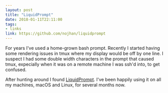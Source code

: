 ```yaml
---
layout: post
title: "LiquidPrompt"
date: 2018-01-11T22:11:00
tags:
- links
link: https://github.com/nojhan/liquidprompt
---
```

For years I've used a home-grown bash prompt. Recently I started having some rendering issues in
tmux where my display would be off by one line. I suspect I had some double width characters in the
prompt that caused tmux, expecially when it was on a remote machine I was ssh'd into, to get
confused.

After hunting around I found [LiquidPrompt](https://github.com/nojhan/liquidprompt). I've been
happily using it on all my machines, macOS and Linux, for several months now.
